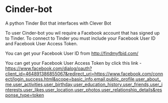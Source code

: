 # Cinder-bot
A python Tinder Bot that interfaces with Clever Bot

To user Cinder-bot you wil require a Facebook account that has signed up to Tinder. To connect to Tinder you must include your Facebook User ID and Facebook User Access Token.

You can get your Facebook User ID from http://findmyfbid.com/

You can get your Facebook User Access Token by click this link - https://www.facebook.com/dialog/oauth?client_id=464891386855067&redirect_uri=https://www.facebook.com/connect/login_success.html&scope=basic_info,email,public_profile,user_about_me,user_activities,user_birthday,user_education_history,user_friends,user_interests,user_likes,user_location,user_photos,user_relationship_details&response_type=token


